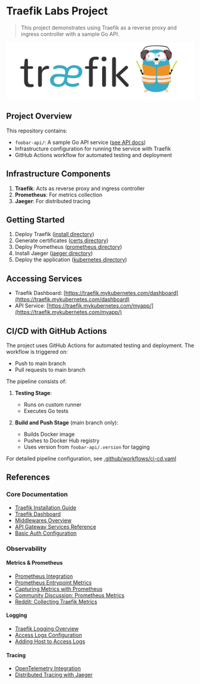 # Traefik Labs Project

> This project demonstrates using Traefik as a reverse proxy and ingress controller with a sample Go API.

<div align="center">
	<img align="center" src=".github/assets/img/traefik-logo.png">
</div> 

## Project Overview

This repository contains:
- `foobar-api/`: A sample Go API service ([see API docs](./foobar-api/README.md))
- Infrastructure configuration for running the service with Traefik
- GitHub Actions workflow for automated testing and deployment

## Infrastructure Components

1. **Traefik**: Acts as reverse proxy and ingress controller
2. **Prometheus**: For metrics collection
3. **Jaeger**: For distributed tracing

## Getting Started

1. Deploy Traefik ([install directory](./install))
2. Generate certificates ([certs directory](./certs))
3. Deploy Prometheus ([prometheus directory](./prometheus))
4. Install Jaeger ([jaeger directory](./jaeger))
5. Deploy the application ([kubernetes directory](./kubernetes))

## Accessing Services

- Traefik Dashboard: [https://traefik.mykubernetes.com/dashboard](https://traefik.mykubernetes.com/dashboard)
- API Service: [https://traefik.mykubernetes.com/myapp/](https://traefik.mykubernetes.com/myapp/)

## CI/CD with GitHub Actions

The project uses GitHub Actions for automated testing and deployment. The workflow is triggered on:
- Push to main branch
- Pull requests to main branch

The pipeline consists of:

1. **Testing Stage**:
   - Runs on custom runner
   - Executes Go tests
   
2. **Build and Push Stage** (main branch only):
   - Builds Docker image
   - Pushes to Docker Hub registry
   - Uses version from `foobar-api/.version` for tagging

For detailed pipeline configuration, see [.github/workflows/ci-cd.yaml](./.github/workflows/ci-cd.yaml)

## References

### Core Documentation
- [Traefik Installation Guide](https://doc.traefik.io/traefik/getting-started/install-traefik/#use-the-helm-chart)
- [Traefik Dashboard](https://doc.traefik.io/traefik/operations/dashboard/)
- [Middlewares Overview](https://doc.traefik.io/traefik/middlewares/overview/)
- [API Gateway Services Reference](https://doc.traefik.io/traefik-hub/api-gateway/reference/routing/kubernetes/http/services/ref-serverstransport)
- [Basic Auth Configuration](https://doc.traefik.io/traefik/middlewares/http/basicauth/)

### Observability
#### Metrics & Prometheus
- [Prometheus Integration](https://doc.traefik.io/traefik/observability/metrics/prometheus/)
- [Prometheus Entrypoint Metrics](https://doc.traefik.io/traefik/v2.11/observability/metrics/prometheus/#entrypoint)
- [Capturing Metrics with Prometheus](https://traefik.io/blog/capture-traefik-metrics-for-apps-on-kubernetes-with-prometheus/)
- [Community Discussion: Prometheus Metrics](https://community.traefik.io/t/capture-traefik-metrics-for-apps-on-kubernetes-with-prometheus/9811)
- [Reddit: Collecting Traefik Metrics](https://www.reddit.com/r/PrometheusMonitoring/comments/122q8lf/collecting_traefik_metrics/)

#### Logging
- [Traefik Logging Overview](https://doc.traefik.io/traefik/observability/logs/)
- [Access Logs Configuration](https://doc.traefik.io/traefik/observability/access-logs/)
- [Adding Host to Access Logs](https://community.traefik.io/t/add-host-to-access-logs/22343)

#### Tracing
- [OpenTelemetry Integration](https://doc.traefik.io/traefik/observability/tracing/opentelemetry/)
- [Distributed Tracing with Jaeger](https://traefik.io/blog/distributed-tracing-with-traefik-and-jaeger-on-kubernetes/)
